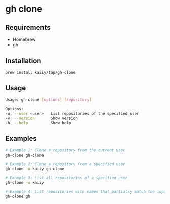# gh clone

## Requirements

- Homebrew
- gh

## Installation

```sh
brew install kaiiy/tap/gh-clone
```

## Usage

```sh
Usage: gh-clone [options] [repository]

Options:
-u, --user <user>   List repositories of the specified user
-v, --version       Show version
-h, --help          Show help
```

## Examples

```sh
# Example 1: Clone a repository from the current user
gh-clone gh-clone

# Example 2: Clone a repository from a specified user
gh-clone -u kaiiy gh-clone

# Example 3: List all repositories of a specified user
gh-clone -u kaiiy

# Example 4: List repositories with names that partially match the input
gh-clone gh
```

